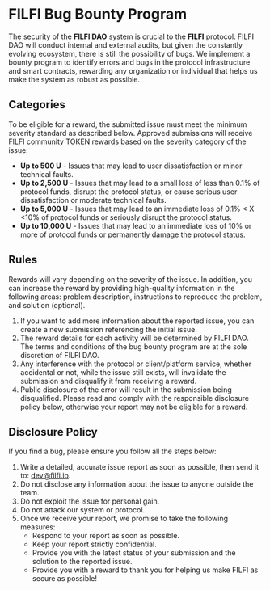 # FILFI Bug Bounty Program

The security of the **FILFI DAO** system is crucial to the **FILFI** protocol. FILFI DAO will conduct internal and external audits, but given the constantly evolving ecosystem, there is still the possibility of bugs. We implement a bounty program to identify errors and bugs in the protocol infrastructure and smart contracts, rewarding any organization or individual that helps us make the system as robust as possible.

## Categories

To be eligible for a reward, the submitted issue must meet the minimum severity standard as described below. Approved submissions will receive FILFI community TOKEN rewards based on the severity category of the issue:

- **Up to 500 U** - Issues that may lead to user dissatisfaction or minor technical faults.
- **Up to 2,500 U** - Issues that may lead to a small loss of less than 0.1% of protocol funds, disrupt the protocol status, or cause serious user dissatisfaction or moderate technical faults.
- **Up to 5,000 U** - Issues that may lead to an immediate loss of 0.1% < X <10% of protocol funds or seriously disrupt the protocol status.
- **Up to 10,000 U** - Issues that may lead to an immediate loss of 10% or more of protocol funds or permanently damage the protocol status.

## Rules

Rewards will vary depending on the severity of the issue. In addition, you can increase the reward by providing high-quality information in the following areas: problem description, instructions to reproduce the problem, and solution (optional).

1. If you want to add more information about the reported issue, you can create a new submission referencing the initial issue.
2. The reward details for each activity will be determined by FILFI DAO. The terms and conditions of the bug bounty program are at the sole discretion of FILFI DAO.
3. Any interference with the protocol or client/platform service, whether accidental or not, while the issue still exists, will invalidate the submission and disqualify it from receiving a reward.
4. Public disclosure of the error will result in the submission being disqualified. Please read and comply with the responsible disclosure policy below, otherwise your report may not be eligible for a reward.

## Disclosure Policy

If you find a bug, please ensure you follow all the steps below:

1. Write a detailed, accurate issue report as soon as possible, then send it to: [dev@filfi.io](mailto:dev@filfi.io).
2. Do not disclose any information about the issue to anyone outside the team.
3. Do not exploit the issue for personal gain.
4. Do not attack our system or protocol.
5. Once we receive your report, we promise to take the following measures:
   - Respond to your report as soon as possible.
   - Keep your report strictly confidential.
   - Provide you with the latest status of your submission and the solution to the reported issue.
   - Provide you with a reward to thank you for helping us make FILFI as secure as possible!